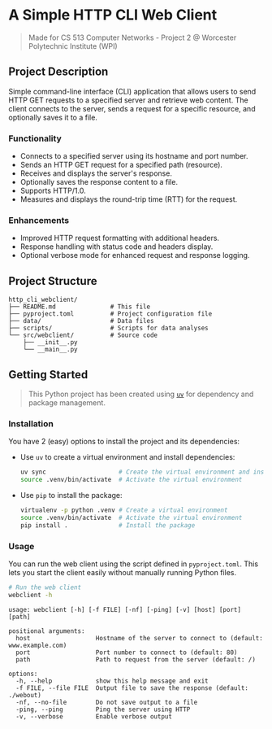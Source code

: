 # A Simple HTTP CLI Web Client

> Made for CS 513 Computer Networks - Project 2 @ Worcester Polytechnic Institute (WPI)

## Project Description

Simple command-line interface (CLI) application that allows users to send HTTP GET requests to a specified server and retrieve web content. The client connects to the server, sends a request for a specific resource, and optionally saves it to a file.

### Functionality

- Connects to a specified server using its hostname and port number.
- Sends an HTTP GET request for a specified path (resource).
- Receives and displays the server's response.
- Optionally saves the response content to a file.
- Supports HTTP/1.0.
- Measures and displays the round-trip time (RTT) for the request.

### Enhancements

- Improved HTTP request formatting with additional headers.
- Response handling with status code and headers display.
- Optional verbose mode for enhanced request and response logging.


## Project Structure

```plaintext
http_cli_webclient/
├── README.md               # This file
├── pyproject.toml          # Project configuration file
├── data/                   # Data files
├── scripts/                # Scripts for data analyses
└── src/webclient/          # Source code
    ├── __init__.py
    └── __main__.py
```

## Getting Started

> This Python project has been created using [`uv`](docs.astral.sh/uv/) for dependency and package management.

### Installation

You have 2 (easy) options to install the project and its dependencies:

- Use `uv` to create a virtual environment and install dependencies:

  ```bash
  uv sync                    # Create the virtual environment and install the package
  source .venv/bin/activate  # Activate the virtual environment
  ```

- Use `pip` to install the package:

  ```bash
  virtualenv -p python .venv # Create a virtual environment
  source .venv/bin/activate  # Activate the virtual environment
  pip install .              # Install the package
  ```

### Usage

You can run the web client using the script defined in `pyproject.toml`. This lets you start the client easily without manually running Python files.

```bash
# Run the web client
webclient -h
```

```plaintext
usage: webclient [-h] [-f FILE] [-nf] [-ping] [-v] [host] [port] [path]

positional arguments:
  host                  Hostname of the server to connect to (default: www.example.com)
  port                  Port number to connect to (default: 80)
  path                  Path to request from the server (default: /)

options:
  -h, --help            show this help message and exit
  -f FILE, --file FILE  Output file to save the response (default: ./webout)
  -nf, --no-file        Do not save output to a file
  -ping, --ping         Ping the server using HTTP
  -v, --verbose         Enable verbose output
```
